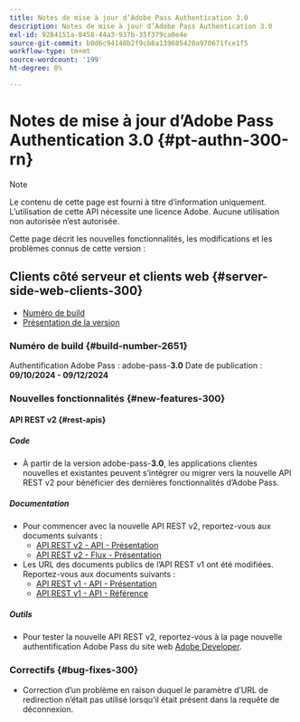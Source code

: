```yaml
---
title: Notes de mise à jour d’Adobe Pass Authentication 3.0
description: Notes de mise à jour d’Adobe Pass Authentication 3.0
exl-id: 9284151a-8458-44a3-937b-35f379ca0e4e
source-git-commit: b0d6c94148b2f9cb8a139685420a970671fce1f5
workflow-type: tm+mt
source-wordcount: '199'
ht-degree: 0%

---
```


# Notes de mise à jour d’Adobe Pass Authentication 3.0 {#pt-authn-300-rn}

>[!NOTE]
>
>Le contenu de cette page est fourni à titre d’information uniquement. L’utilisation de cette API nécessite une licence Adobe. Aucune utilisation non autorisée n’est autorisée.

Cette page décrit les nouvelles fonctionnalités, les modifications et les problèmes connus de cette version :

## Clients côté serveur et clients web {#server-side-web-clients-300}

* [Numéro de build](#build-number-300)
* [Présentation de la version](#release-overview-300)

### Numéro de build {#build-number-2651}

Authentification Adobe Pass : adobe-pass-**3.0**
Date de publication : **09/10/2024 - 09/12/2024**

### Nouvelles fonctionnalités {#new-features-300}

#### API REST v2 {#rest-apis}

##### Code

* À partir de la version adobe-pass-**3.0**, les applications clientes nouvelles et existantes peuvent s’intégrer ou migrer vers la nouvelle API REST v2 pour bénéficier des dernières fonctionnalités d’Adobe Pass.

##### Documentation

* Pour commencer avec la nouvelle API REST v2, reportez-vous aux documents suivants :
   * [API REST v2 - API - Présentation](../integration-guide-programmers/rest-apis/rest-api-v2/apis/rest-api-v2-apis-overview.md)
   * [API REST v2 - Flux - Présentation](../integration-guide-programmers/rest-apis/rest-api-v2/flows/rest-api-v2-flows-overview.md)
* Les URL des documents publics de l’API REST v1 ont été modifiées. Reportez-vous aux documents suivants :
   * [API REST v1 - API - Présentation](../integration-guide-programmers/legacy/rest-api-v1/rest-api-overview.md)
   * [API REST v1 - API - Référence](../integration-guide-programmers/legacy/rest-api-v1/rest-api-reference.md)

##### Outils

* Pour tester la nouvelle API REST v2, reportez-vous à la page nouvelle authentification Adobe Pass du site web [Adobe Developer](https://developer.adobe.com/adobe-pass).

### Correctifs {#bug-fixes-300}

* Correction d’un problème en raison duquel le paramètre d’URL de redirection n’était pas utilisé lorsqu’il était présent dans la requête de déconnexion.
